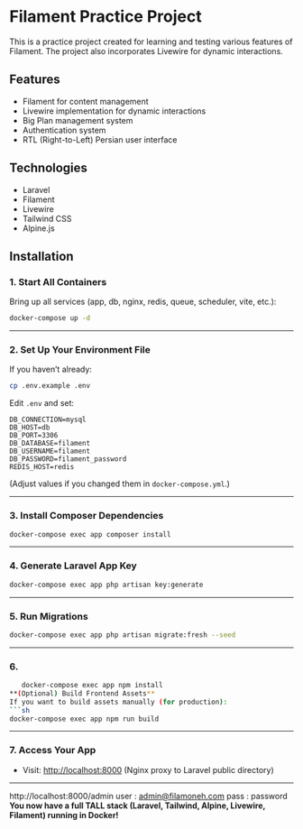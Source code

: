 # Filament Practice Project

This is a practice project created for learning and testing various features of Filament. The project also incorporates Livewire for dynamic interactions.

## Features

- Filament for content management
- Livewire implementation for dynamic interactions
- Big Plan management system
- Authentication system
- RTL (Right-to-Left) Persian user interface

## Technologies

- Laravel
- Filament
- Livewire
- Tailwind CSS
- Alpine.js

## Installation

### 1. **Start All Containers**
Bring up all services (app, db, nginx, redis, queue, scheduler, vite, etc.):
```sh
docker-compose up -d
```

---

### 2. **Set Up Your Environment File**
If you haven’t already:
```sh
cp .env.example .env
```
Edit `.env` and set:
```
DB_CONNECTION=mysql
DB_HOST=db
DB_PORT=3306
DB_DATABASE=filament
DB_USERNAME=filament
DB_PASSWORD=filament_password
REDIS_HOST=redis
```
(Adjust values if you changed them in `docker-compose.yml`.)

---

### 3. **Install Composer Dependencies**
```sh
docker-compose exec app composer install
```

---

### 4. **Generate Laravel App Key**
```sh
docker-compose exec app php artisan key:generate
```

---

### 5. **Run Migrations**
```sh
docker-compose exec app php artisan migrate:fresh --seed
```

---

### 6.
 ```sh
    docker-compose exec app npm install
 **(Optional) Build Frontend Assets**
If you want to build assets manually (for production):
```sh
docker-compose exec app npm run build 
```


---

### 7. **Access Your App**
- Visit: [http://localhost:8000](http://localhost:8000) (Nginx proxy to Laravel public directory)

---
http://localhost:8000/admin
user : admin@filamoneh.com 
pass : password 
**You now have a full TALL stack (Laravel, Tailwind, Alpine, Livewire, Filament) running in Docker!**





